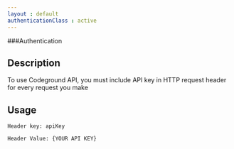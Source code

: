 ```yaml
---
layout : default
authenticationClass : active
---
```


###Authentication

Description
----
To use Codeground API, you must include API key in HTTP request header for every request you make

Usage
---
 ```
 Header key: apiKey
 
 Header Value: {YOUR API KEY}
 ```
